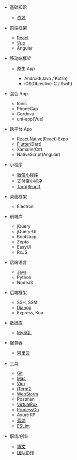 - 基础知识

  - [资源](basic.md)

- 前端框架

  - [React](frontend/react.md)
  - [Vue](frontend/vue.md)
  - Angular

- 移动端框架

  - 原生 App

    - Android(Java / Kotlin)
    - iOS(Objective-C / Swift)

- 混合 App

  - Ionic
  - PhoneGap
  - Cordova
  - uni-app(Vue)

- 跨平台 App

  - [React Native](frontend/react_native.md)(React) Expo
  - [Flutter](frontend/flutter.md)(Dart)
  - Xamarin(C#)
  - NativeScript(Angular)

- 小程序

  - [微信小程序](frontend/wechat.md)
  - 支付宝小程序
  - [Taro(React)](frontend/taro.md)

- 桌面框架

  - Electron

- 前端库

  - jQuery
  - jQuery-UI
  - Bootstrap
  - Zepto
  - EasyUI
  - RxJS

- 后端语言

  - [Java](backend/java.md)
  - Python
  - NodeJS

- 后端框架

  - SSH, SSM
  - [Django](backend/django.md)
  - Express, Koa

- 数据库

  - [MySQL](backend/mysql.md)

- 服务器

  - [阿里云](backend/aliyun.md)

- 工具

  - [Git](tools/git.md)
  - [Mac](tools/mac.md)
  - [Vim](tools/vim.md)
  - [iTerm2](tools/iTerm2.md)
  - [WebStorm](tools/webstorm.md)
  - Postman
  - [VirtualBox](tools/virtualbox.md)
  - [ProcessOn](https://processon.com/)
  - Axure RP
  - [蓝湖](https://lanhuapp.com/)
  - [ESLint](tools/eslint.md)

- 职场/创业

  - [博文](career.md)
  - [团队协作](teamwork.md)

